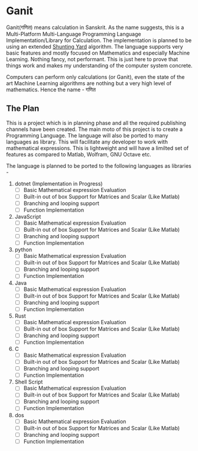 # Ganit
Ganit(गणित) means calculation in Sanskrit. As the name suggests, this is a Multi-Platform Multi-Language Programming Language Implementation/Library for Calculation. The implementation is planned to be using an extended [Shunting Yard](https://en.wikipedia.org/wiki/Shunting-yard_algorithm) algorithm. The language supports very basic features and mostly focused on Mathematics and especially Machine Learning. Nothing fancy, not performant. This is just here to prove that things work and makes my understanding of the computer system concrete.

Computers can perform only calculations (or Ganit), even the state of the art Machine Learning algorithms are nothing but a very high level of mathematics. Hence the name - गणित

## The Plan

This is a project which is in planning phase and all the required publishing channels have been created. The main moto of this project is to create a Programming Language. The language will also be ported to many languages as library. This will facilitate any developer to work with mathematical expressions. This is lightweight and will have a limilted set of features as compared to Matlab, Wolfram, GNU Octave etc.

The language is planned to be ported to the following languages as libraries -

1. dotnet (Implementation in Progress)
   - [ ] Basic Mathematical expression Evaluation
   - [ ] Built-in out of box Support for Matrices and Scalar (Like Matlab)
   - [ ] Branching and looping support
   - [ ] Function Implementation
  
1. JavaScript
   - [ ] Basic Mathematical expression Evaluation
   - [ ] Built-in out of box Support for Matrices and Scalar (Like Matlab)
   - [ ] Branching and looping support
   - [ ] Function Implementation
  
1. python
   - [ ] Basic Mathematical expression Evaluation
   - [ ] Built-in out of box Support for Matrices and Scalar (Like Matlab)
   - [ ] Branching and looping support
   - [ ] Function Implementation
  
1. Java
   - [ ] Basic Mathematical expression Evaluation
   - [ ] Built-in out of box Support for Matrices and Scalar (Like Matlab)
   - [ ] Branching and looping support
   - [ ] Function Implementation
  
1. Rust 
   - [ ] Basic Mathematical expression Evaluation
   - [ ] Built-in out of box Support for Matrices and Scalar (Like Matlab)
   - [ ] Branching and looping support
   - [ ] Function Implementation
  
1. C
   - [ ] Basic Mathematical expression Evaluation
   - [ ] Built-in out of box Support for Matrices and Scalar (Like Matlab)
   - [ ] Branching and looping support
   - [ ] Function Implementation
  
1. Shell Script
   - [ ] Basic Mathematical expression Evaluation
   - [ ] Built-in out of box Support for Matrices and Scalar (Like Matlab)
   - [ ] Branching and looping support
   - [ ] Function Implementation
  
1. dos
   - [ ] Basic Mathematical expression Evaluation
   - [ ] Built-in out of box Support for Matrices and Scalar (Like Matlab)
   - [ ] Branching and looping support
   - [ ] Function Implementation
